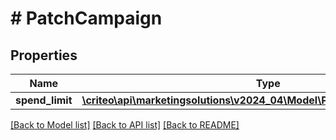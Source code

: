 # # PatchCampaign

## Properties

Name | Type | Description | Notes
------------ | ------------- | ------------- | -------------
**spend_limit** | [**\criteo\api\marketingsolutions\v2024_04\Model\PatchCampaignSpendLimit**](PatchCampaignSpendLimit.md) |  | [optional]

[[Back to Model list]](../../README.md#models) [[Back to API list]](../../README.md#endpoints) [[Back to README]](../../README.md)
